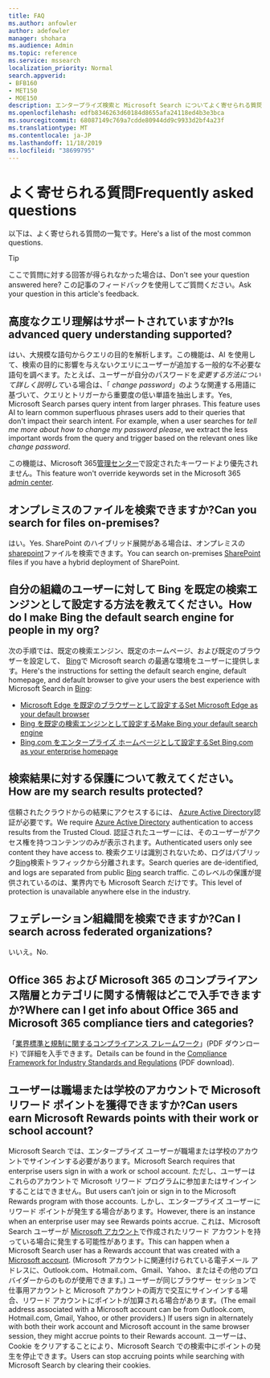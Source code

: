 ```yaml
---
title: FAQ
ms.author: anfowler
author: adefowler
manager: shohara
ms.audience: Admin
ms.topic: reference
ms.service: mssearch
localization_priority: Normal
search.appverid:
- BFB160
- MET150
- MOE150
description: エンタープライズ検索と Microsoft Search についてよく寄せられる質問に対する回答です
ms.openlocfilehash: edfb8346263d60184d8655afa24118ed4b3e3bca
ms.sourcegitcommit: 68087149c769a7cdde80944dd9c9933d2bf4a23f
ms.translationtype: MT
ms.contentlocale: ja-JP
ms.lasthandoff: 11/18/2019
ms.locfileid: "38699795"
---
```

# <a name="frequently-asked-questions"></a><span data-ttu-id="b3b64-103">よく寄せられる質問</span><span class="sxs-lookup"><span data-stu-id="b3b64-103">Frequently asked questions</span></span>

<span data-ttu-id="b3b64-104">以下は、よく寄せられる質問の一覧です。</span><span class="sxs-lookup"><span data-stu-id="b3b64-104">Here's a list of the most common questions.</span></span>

> [!TIP]
> <span data-ttu-id="b3b64-105">ここで質問に対する回答が得られなかった場合は、</span><span class="sxs-lookup"><span data-stu-id="b3b64-105">Don't see your question answered here?</span></span> <span data-ttu-id="b3b64-106">この記事のフィードバックを使用してご質問ください。</span><span class="sxs-lookup"><span data-stu-id="b3b64-106">Ask your question in this article's feedback.</span></span>

## <a name="is-advanced-query-understanding-supported"></a><span data-ttu-id="b3b64-107">高度なクエリ理解はサポートされていますか?</span><span class="sxs-lookup"><span data-stu-id="b3b64-107">Is advanced query understanding supported?</span></span>

<span data-ttu-id="b3b64-p102">はい、大規模な語句からクエリの目的を解析します。この機能は、AI を使用して、検索の目的に影響を与えないクエリにユーザーが追加する一般的な不必要な語句を調べます。たとえば、ユーザーが自分のパスワードを*変更する方法について詳しく説明して*いる場合は、「 *change password*」のような関連する用語に基づいて、クエリとトリガーから重要度の低い単語を抽出します。</span><span class="sxs-lookup"><span data-stu-id="b3b64-p102">Yes, Microsoft Search parses query intent from larger phrases. This feature uses AI to learn common superfluous phrases users add to their queries that don't impact their search intent. For example, when a user searches for *tell me more about how to change my password please*, we extract the less important words from the query and trigger based on the relevant ones like *change password*.</span></span>
  
<span data-ttu-id="b3b64-111">この機能は、Microsoft 365[管理センター](https://admin.microsoft.com)で設定されたキーワードより優先されません。</span><span class="sxs-lookup"><span data-stu-id="b3b64-111">This feature won't override keywords set in the Microsoft 365 [admin center](https://admin.microsoft.com).</span></span>
  
## <a name="can-you-search-for-files-on-premises"></a><span data-ttu-id="b3b64-112">オンプレミスのファイルを検索できますか?</span><span class="sxs-lookup"><span data-stu-id="b3b64-112">Can you search for files on-premises?</span></span>

<span data-ttu-id="b3b64-113">はい。</span><span class="sxs-lookup"><span data-stu-id="b3b64-113">Yes.</span></span> <span data-ttu-id="b3b64-114">SharePoint のハイブリッド展開がある場合は、オンプレミスの[sharepoint](http://sharepoint.com/)ファイルを検索できます。</span><span class="sxs-lookup"><span data-stu-id="b3b64-114">You can search on-premises [SharePoint](http://sharepoint.com/) files if you have a hybrid deployment of SharePoint.</span></span>
  
## <a name="how-do-i-make-bing-the-default-search-engine-for-people-in-my-org"></a><span data-ttu-id="b3b64-115">自分の組織のユーザーに対して Bing を既定の検索エンジンとして設定する方法を教えてください。</span><span class="sxs-lookup"><span data-stu-id="b3b64-115">How do I make Bing the default search engine for people in my org?</span></span>

<span data-ttu-id="b3b64-116">次の手順では、既定の検索エンジン、既定のホームページ、および既定のブラウザーを設定して、 [Bing](https://Bing.com)で Microsoft search の最適な環境をユーザーに提供します。</span><span class="sxs-lookup"><span data-stu-id="b3b64-116">Here's the instructions for setting the default search engine, default homepage, and default browser to give your users the best experience with Microsoft Search in [Bing](https://Bing.com):</span></span>

- [<span data-ttu-id="b3b64-117">Microsoft Edge を既定のブラウザーとして設定する</span><span class="sxs-lookup"><span data-stu-id="b3b64-117">Set Microsoft Edge as your default browser</span></span>](set-default-browser.md)
- [<span data-ttu-id="b3b64-118">Bing を既定の検索エンジンとして設定する</span><span class="sxs-lookup"><span data-stu-id="b3b64-118">Make Bing your default search engine</span></span>](set-default-search-engine.md)
- [<span data-ttu-id="b3b64-119">Bing.com をエンタープライズ ホームページとして設定する</span><span class="sxs-lookup"><span data-stu-id="b3b64-119">Set Bing.com as your enterprise homepage</span></span>](set-default-homepage.md)

  
## <a name="how-are-my-search-results-protected"></a><span data-ttu-id="b3b64-120">検索結果に対する保護について教えてください。</span><span class="sxs-lookup"><span data-stu-id="b3b64-120">How are my search results protected?</span></span>

<span data-ttu-id="b3b64-121">信頼されたクラウドからの結果にアクセスするには、 [Azure Active Directory](https://docs.microsoft.com/azure/active-directory/)認証が必要です。</span><span class="sxs-lookup"><span data-stu-id="b3b64-121">We require [Azure Active Directory](https://docs.microsoft.com/azure/active-directory/) authentication to access results from the Trusted Cloud.</span></span> <span data-ttu-id="b3b64-122">認証されたユーザーには、そのユーザーがアクセス権を持つコンテンツのみが表示されます。</span><span class="sxs-lookup"><span data-stu-id="b3b64-122">Authenticated users only see content they have access to.</span></span> <span data-ttu-id="b3b64-123">検索クエリは識別されないため、ログはパブリック[Bing](https://Bing.com)検索トラフィックから分離されます。</span><span class="sxs-lookup"><span data-stu-id="b3b64-123">Search queries are de-identified, and logs are separated from public [Bing](https://Bing.com) search traffic.</span></span> <span data-ttu-id="b3b64-124">このレベルの保護が提供されているのは、業界内でも Microsoft Search だけです。</span><span class="sxs-lookup"><span data-stu-id="b3b64-124">This level of protection is unavailable anywhere else in the industry.</span></span>

## <a name="can-i-search-across-federated-organizations"></a><span data-ttu-id="b3b64-125">フェデレーション組織間を検索できますか?</span><span class="sxs-lookup"><span data-stu-id="b3b64-125">Can I search across federated organizations?</span></span>

<span data-ttu-id="b3b64-126">いいえ。</span><span class="sxs-lookup"><span data-stu-id="b3b64-126">No.</span></span>

## <a name="where-can-i-get-info-about-office-365-and-microsoft-365-compliance-tiers-and-categories"></a><span data-ttu-id="b3b64-127">Office 365 および Microsoft 365 のコンプライアンス階層とカテゴリに関する情報はどこで入手できますか?</span><span class="sxs-lookup"><span data-stu-id="b3b64-127">Where can I get info about Office 365 and Microsoft 365 compliance tiers and categories?</span></span>

<span data-ttu-id="b3b64-128">「[業界標準と規制に関するコンプライアンス フレームワーク](https://download.microsoft.com/download/B/2/7/B27B3EF3-8849-4C18-8BA4-5AD755728620/Compliance%20Framework_customer%20guidance.pdf)」(PDF ダウンロード) で詳細を入手できます。</span><span class="sxs-lookup"><span data-stu-id="b3b64-128">Details can be found in the [Compliance Framework for Industry Standards and Regulations](https://download.microsoft.com/download/B/2/7/B27B3EF3-8849-4C18-8BA4-5AD755728620/Compliance%20Framework_customer%20guidance.pdf) (PDF download).</span></span>

## <a name="can-users-earn-microsoft-rewards-points-with-their-work-or-school-account"></a><span data-ttu-id="b3b64-129">ユーザーは職場または学校のアカウントで Microsoft リワード ポイントを獲得できますか?</span><span class="sxs-lookup"><span data-stu-id="b3b64-129">Can users earn Microsoft Rewards points with their work or school account?</span></span>

<span data-ttu-id="b3b64-130">Microsoft Search では、エンタープライズ ユーザーが職場または学校のアカウントでサインインする必要があります。</span><span class="sxs-lookup"><span data-stu-id="b3b64-130">Microsoft Search requires that enterprise users sign in with a work or school account.</span></span> <span data-ttu-id="b3b64-131">ただし、ユーザーはこれらのアカウントで Microsoft リワード プログラムに参加またはサインインすることはできません。</span><span class="sxs-lookup"><span data-stu-id="b3b64-131">But users can’t join or sign in to the Microsoft Rewards program with those accounts.</span></span> <span data-ttu-id="b3b64-132">しかし、エンタープライズ ユーザーにリワード ポイントが発生する場合があります。</span><span class="sxs-lookup"><span data-stu-id="b3b64-132">However, there is an instance when an enterprise user may see Rewards points accrue.</span></span> <span data-ttu-id="b3b64-133">これは、Microsoft Search ユーザーが <a href="https://www.microsoft.com/welcome?rtc=1">Microsoft アカウント</a>で作成されたリワード アカウントを持っている場合に発生する可能性があります。</span><span class="sxs-lookup"><span data-stu-id="b3b64-133">This can happen when a Microsoft Search user has a Rewards account that was created with a <a href="https://www.microsoft.com/welcome?rtc=1">Microsoft account</a>.</span></span> <span data-ttu-id="b3b64-134">(Microsoft アカウントに関連付けられている電子メール アドレスに、Outlook.com、Hotmail.com、Gmail、Yahoo、またはその他のプロバイダーからのものが使用できます。) ユーザーが同じブラウザー セッションで仕事用アカウントと Microsoft アカウントの両方で交互にサインインする場合、リワード アカウントにポイントが加算される場合があります。</span><span class="sxs-lookup"><span data-stu-id="b3b64-134">(The email address associated with a Microsoft account can be from Outlook.com, Hotmail.com, Gmail, Yahoo, or other providers.) If users sign in alternately with both their work account and Microsoft account in the same browser session, they might accrue points to their Rewards account.</span></span> <span data-ttu-id="b3b64-135">ユーザーは、Cookie をクリアすることにより、Microsoft Search での検索中にポイントの発生を停止できます。</span><span class="sxs-lookup"><span data-stu-id="b3b64-135">Users can stop accruing points while searching with Microsoft Search by clearing their cookies.</span></span> 

